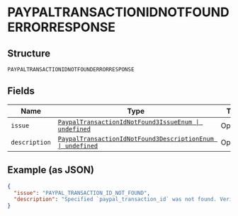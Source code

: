 
# PAYPALTRANSACTIONIDNOTFOUNDERRORRESPONSE

## Structure

`PAYPALTRANSACTIONIDNOTFOUNDERRORRESPONSE`

## Fields

| Name | Type | Tags | Description |
|  --- | --- | --- | --- |
| `issue` | [`PaypalTransactionIdNotFound3IssueEnum \| undefined`](../../doc/models/paypal-transaction-id-not-found-3-issue-enum.md) | Optional | - |
| `description` | [`PaypalTransactionIdNotFound3DescriptionEnum \| undefined`](../../doc/models/paypal-transaction-id-not-found-3-description-enum.md) | Optional | - |

## Example (as JSON)

```json
{
  "issue": "PAYPAL_TRANSACTION_ID_NOT_FOUND",
  "description": "Specified `paypal_transaction_id` was not found. Verify the value and try the request again."
}
```

